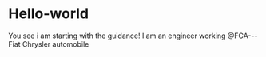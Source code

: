 # Hello-world
You see i am starting with the guidance!
I am an engineer working @FCA---Fiat Chrysler automobile
